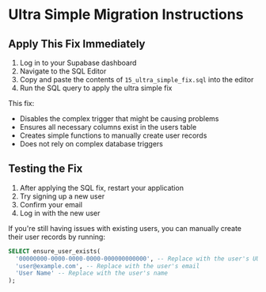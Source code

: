 # Ultra Simple Migration Instructions

## Apply This Fix Immediately

1. Log in to your Supabase dashboard
2. Navigate to the SQL Editor
3. Copy and paste the contents of `15_ultra_simple_fix.sql` into the editor
4. Run the SQL query to apply the ultra simple fix

This fix:
- Disables the complex trigger that might be causing problems
- Ensures all necessary columns exist in the users table
- Creates simple functions to manually create user records
- Does not rely on complex database triggers

## Testing the Fix

1. After applying the SQL fix, restart your application
2. Try signing up a new user
3. Confirm your email
4. Log in with the new user

If you're still having issues with existing users, you can manually create their user records by running:

```sql
SELECT ensure_user_exists(
  '00000000-0000-0000-0000-000000000000', -- Replace with the user's UUID
  'user@example.com', -- Replace with the user's email
  'User Name' -- Replace with the user's name
);
``` 